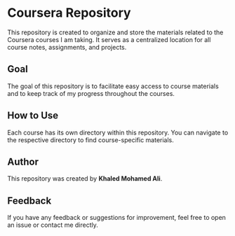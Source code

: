 # Coursera Repository

This repository is created to organize and store the materials related to the Coursera courses I am taking. It serves as a centralized location for all course notes, assignments, and projects.

## Goal

The goal of this repository is to facilitate easy access to course materials and to keep track of my progress throughout the courses.

## How to Use

Each course has its own directory within this repository. You can navigate to the respective directory to find course-specific materials.

## Author

This repository was created by **Khaled Mohamed Ali**.

## Feedback

If you have any feedback or suggestions for improvement, feel free to open an issue or contact me directly.

